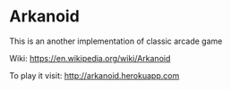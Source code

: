 # Arkanoid
This is an another implementation of classic arcade game 

Wiki:
https://en.wikipedia.org/wiki/Arkanoid

To play it visit:
http://arkanoid.herokuapp.com


